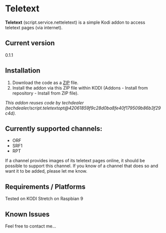 Teletext
========
**Teletext** (script.service.netteletext) is a simple Kodi addon to access teletext pages (via internet).

Current version
---------------
0.1.1

Installation
------------
1. Download the code as a [ZIP](https://github.com/clerfayt/script.service.netteletext/archive/master.zip) file.
2. Install the addon via this ZIP file within KODI (Addons - Install from repository - Install from ZIP file).

*This addon reuses code by techdealer (techdealer/script.teletextopt@42061859f9c28d0ba8fe40f179509b86b3f29c4d).*


Currently supported channels:
-----------------------------
* ORF
* SRF1
* RPT

If a channel provides images of its teletext pages online,
it should be possible to support this channel. 
If you know of a channel that does so and want it to be added,
please let me know.

Requirements / Platforms
------------------------
Tested on KODI Stretch on Raspbian 9


Known Issues
------------
Feel free to contact me...

